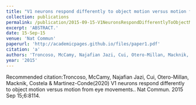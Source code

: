 ```yaml
---
title: "V1 neurons respond differently to object motion versus motion from eye movements."
collection: publications
permalink: /publication/2015-09-15-V1NeuronsRespondDifferentlyToObjectMotionVersusMotionFromEyeMov
excerpt: 'ABSTRACT.'
date: 15-Sep-15
venue: 'Nat Commun'
paperurl: 'http://academicpages.github.io/files/paper1.pdf'
citation: 'a'
authors: 'Troncoso, McCamy, Najafian Jazi, Cui, Otero-Millan, Macknik, Costela & Martinez-Conde'
year: '2015'
---
```



Recommended citation:Troncoso, McCamy, Najafian Jazi, Cui, Otero-Millan, Macknik, Costela & Martinez-Conde(2020) V1 neurons respond differently to object motion versus motion from eye movements.. Nat Commun. 2015 Sep 15;6:8114. 

